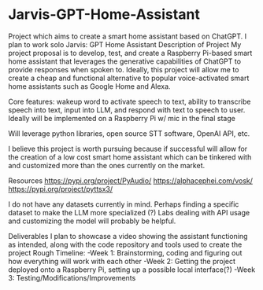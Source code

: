 # Jarvis-GPT-Home-Assistant
Project which aims to create a smart home assistant based on ChatGPT.
 I plan to work solo
Jarvis: GPT Home Assistant
Description of Project
My project proposal is to develop, test, and create a Raspberry Pi-based smart home assistant that leverages the generative capabilities of ChatGPT to provide responses when spoken to. Ideally, this project will allow me to create a cheap and functional alternative to popular voice-activated smart home assistants such as Google Home and Alexa.

Core features: wakeup word to activate speech to text, ability to transcribe speech into text, input into LLM, and respond with text to speech to user.
Ideally will be implemented on a Raspberry Pi w/ mic in the final stage

Will leverage python libraries, open source STT software, OpenAI API, etc. 

I believe this project is worth pursuing because if successful will allow for the creation of a low cost smart home assistant which can be tinkered with and customized more than the ones currently on the market.

Resources
https://pypi.org/project/PyAudio/
https://alphacephei.com/vosk/ 
https://pypi.org/project/pyttsx3/ 

I do not have any datasets currently in mind. Perhaps finding a specific dataset to make the LLM more specialized (?)
Labs dealing with API usage and customizing the model will probably be helpful.

Deliverables
I plan to showcase a video showing the assistant functioning as intended, along with the code repository and tools used to create the project
Rough Timeline:
-Week 1: Brainstorming, coding and figuring out how everything will work with each other
-Week 2: Getting the project deployed onto a Raspberry Pi, setting up a possible local interface(?)
-Week 3: Testing/Modifications/Improvements

